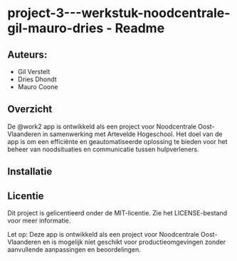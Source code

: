 ﻿# project-3---werkstuk-noodcentrale-gil-mauro-dries - Readme
## Auteurs:
* Gil Verstelt
* Dries Dhondt
* Mauro Coone
## Overzicht
De @work2 app is ontwikkeld als een project voor Noodcentrale Oost-Vlaanderen in samenwerking met Artevelde Hogeschool. Het doel van de app is om een efficiënte en geautomatiseerde oplossing te bieden voor het beheer van noodsituaties en communicatie tussen hulpverleners.

## Installatie

## Licentie
Dit project is gelicentieerd onder de MIT-licentie. Zie het LICENSE-bestand voor meer informatie.

Let op: Deze app is ontwikkeld als een project voor Noodcentrale Oost-Vlaanderen en is mogelijk niet geschikt voor productieomgevingen zonder aanvullende aanpassingen en beoordelingen.
